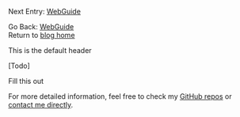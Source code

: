 Next Entry: [WebGuide](.\..\02_suspiciousness\page.html)  
  
  
Go Back: [WebGuide](.\..\page.html)  
Return to [blog home](.\..\..\bloghome.html)  
  
This is the default header  
  
  
[Todo]
  
Fill this out  
  
For more detailed information, feel free to check my [GitHub repos](https://github.com/HughMcDougall/) or [contact me directly](hughmcdougallemail@gmail.com).  
  
